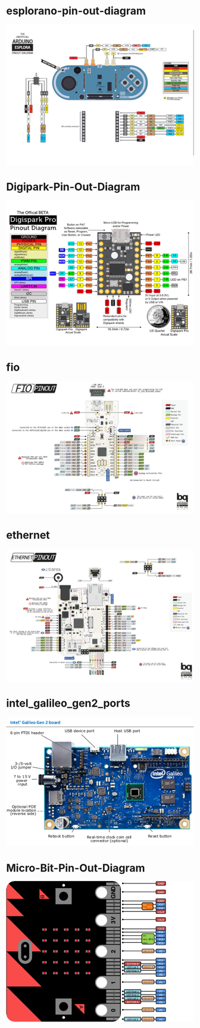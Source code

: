 
# esplorano-pin-out-diagram

![](../images/useful/esplorano-pin-out-diagram.jpg)

# Digipark-Pin-Out-Diagram

![](../images/useful/Digipark-Pin-Out-Diagram.jpg)

# fio

![](../images/useful/fio.png)

# ethernet

![](../images/useful/ethernet.png)

# intel_galileo_gen2_ports

![](../images/useful/intel_galileo_gen2_ports.jpg)

# Micro-Bit-Pin-Out-Diagram

![](../images/useful/Micro-Bit-Pin-Out-Diagram.png)
